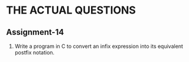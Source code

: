 # THE ACTUAL QUESTIONS

## Assignment-14

1. Write a program in C to convert an infix expression into its equivalent postfix notation.
